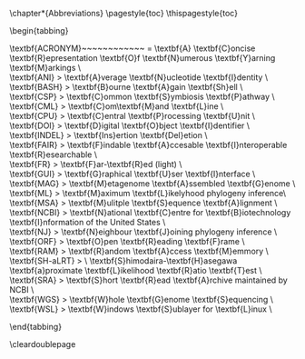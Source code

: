 \chapter*{Abbreviations}
\pagestyle{toc}
\thispagestyle{toc}

\begin{tabbing}

\textbf{ACRONYM}~~~~~~~~~~~~ \= \textbf{A} \textbf{C}oncise \textbf{R}epresentation \textbf{O}f \textbf{N}umerous \textbf{Y}arning \textbf{M}arkings \\  
\textbf{ANI}  \>  \textbf{A}verage \textbf{N}ucleotide \textbf{I}dentity \\  
\textbf{BASH} \>  \textbf{B}ourne \textbf{A}gain \textbf{Sh}ell \\  
\textbf{CSP}  \>  \textbf{C}ommon \textbf{S}ymbiosis \textbf{P}athway \\  
\textbf{CML}  \>  \textbf{C}om\textbf{M}and \textbf{L}ine \\  
\textbf{CPU}  \>  \textbf{C}entral \textbf{P}rocessing \textbf{U}nit \\  
\textbf{DOI}  \>  \textbf{D}igital \textbf{O}bject \textbf{I}dentifier \\  
\textbf{INDEL}  \>  \textbf{Ins}ertion \textbf{Del}etion \\  
\textbf{FAIR} \>  \textbf{F}indable \textbf{A}ccesable \textbf{I}nteroperable \textbf{R}esearchable \\  
\textbf{FR}   \>  \textbf{F}ar-\textbf{R}ed (light) \\  
\textbf{GUI}  \>  \textbf{G}raphical \textbf{U}ser \textbf{I}nterface \\  
\textbf{MAG}  \>  \textbf{M}etagenome \textbf{A}ssembled \textbf{G}enome \\  
\textbf{ML}   \>  \textbf{M}aximum \textbf{L}ikelyhood phylogeny inference\\  
\textbf{MSA}  \>  \textbf{M}ulitple \textbf{S}equence \textbf{A}lignment \\  
\textbf{NCBI} \>  \textbf{N}ational \textbf{C}entre for \textbf{B}iotechnology \textbf{I}nformation of the United States \\  
\textbf{NJ}   \>  \textbf{N}eighbour \textbf{J}oining phylogeny inference \\  
\textbf{ORF}  \>  \textbf{O}pen \textbf{R}eading \textbf{F}rame \\  
\textbf{RAM}  \>  \textbf{R}andom \textbf{A}ccess \textbf{M}emmory \\
\textbf{SH-aLRT} \> \ \textbf{S}himodaira-\textbf{H}asegawa \textbf{a}proximate \textbf{L}ikelihood \textbf{R}atio \textbf{T}est \\
\textbf{SRA}  \>  \textbf{S}hort \textbf{R}ead \textbf{A}rchive maintained by NCBI \\  
\textbf{WGS}  \>  \textbf{W}hole \textbf{G}enome \textbf{S}equencing \\  
\textbf{WSL}  \>  \textbf{W}indows \textbf{S}ublayer for \textbf{L}inux \\  

\end{tabbing}

\cleardoublepage
